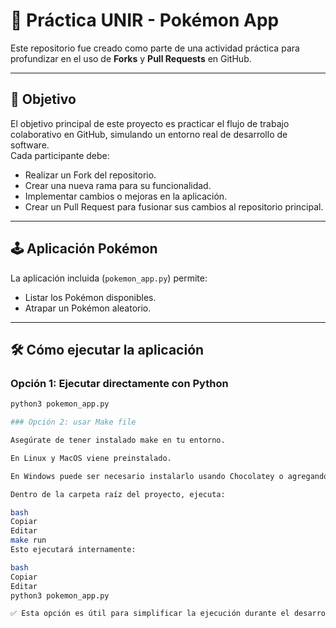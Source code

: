 # 🧩 Práctica UNIR - Pokémon App

Este repositorio fue creado como parte de una actividad práctica para profundizar en el uso de **Forks** y **Pull Requests** en GitHub.

---

## 🎯 Objetivo

El objetivo principal de este proyecto es practicar el flujo de trabajo colaborativo en GitHub, simulando un entorno real de desarrollo de software.  
Cada participante debe:

- Realizar un Fork del repositorio.
- Crear una nueva rama para su funcionalidad.
- Implementar cambios o mejoras en la aplicación.
- Crear un Pull Request para fusionar sus cambios al repositorio principal.

---

## 🕹️ Aplicación Pokémon

La aplicación incluida (`pokemon_app.py`) permite:

- Listar los Pokémon disponibles.
- Atrapar un Pokémon aleatorio.

---

## 🛠️ Cómo ejecutar la aplicación

### Opción 1: Ejecutar directamente con Python

```bash
python3 pokemon_app.py

### Opción 2: usar Make file

Asegúrate de tener instalado make en tu entorno.

En Linux y MacOS viene preinstalado.

En Windows puede ser necesario instalarlo usando Chocolatey o agregando make.exe a Git Bash.

Dentro de la carpeta raíz del proyecto, ejecuta:

bash
Copiar
Editar
make run
Esto ejecutará internamente:

bash
Copiar
Editar
python3 pokemon_app.py

✅ Esta opción es útil para simplificar la ejecución durante el desarrollo colaborativo.